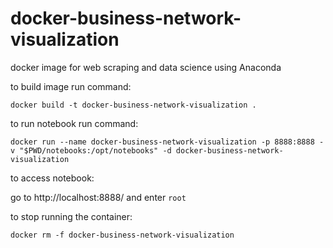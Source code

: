 # docker-business-network-visualization
docker image for web scraping and data science using Anaconda 

to build image run command:

`docker build -t docker-business-network-visualization .`

to run notebook run command:

`docker run --name docker-business-network-visualization -p 8888:8888 -v "$PWD/notebooks:/opt/notebooks" -d docker-business-network-visualization`

to access notebook:

go to http://localhost:8888/ and enter `root`

to stop running the container:

`docker rm -f docker-business-network-visualization`

